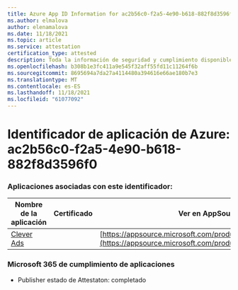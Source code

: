 ```yaml
---
title: Azure App ID Information for ac2b56c0-f2a5-4e90-b618-882f8d3596f0
ms.author: elmalova
author: elenamalova
ms.date: 11/18/2021
ms.topic: article
ms.service: attestation
certification_type: attested
description: Toda la información de seguridad y cumplimiento disponible para ac2b56c0-f2a5-4e90-b618-882f8d3596f0.
ms.openlocfilehash: b308b1e3fc411a9e545f32aff55fd11c11264f6b
ms.sourcegitcommit: 8695694a7da27a4114480a394616e66ae180b7e3
ms.translationtype: MT
ms.contentlocale: es-ES
ms.lasthandoff: 11/18/2021
ms.locfileid: "61077092"
---
```

# <a name="azure-app-id-ac2b56c0-f2a5-4e90-b618-882f8d3596f0"></a>Identificador de aplicación de Azure: ac2b56c0-f2a5-4e90-b618-882f8d3596f0


### <a name="apps-associated-with-this-id"></a>Aplicaciones asociadas con este identificador:
| **Nombre de la aplicación** | **Certificado** | **Ver en AppSource** |
|--------------|---------------|-----------------------|
| [Clever Ads](https://docs.microsoft.com/microsoft-365-app-certification/forward/WA200001182) |  | [https://appsource.microsoft.com/product/office/WA200001182](https://appsource.microsoft.com/product/office/WA200001182) |

### <a name="microsoft-365-app-compliance-status"></a>Microsoft 365 de cumplimiento de aplicaciones
- Publisher estado de Attestaton: completado
